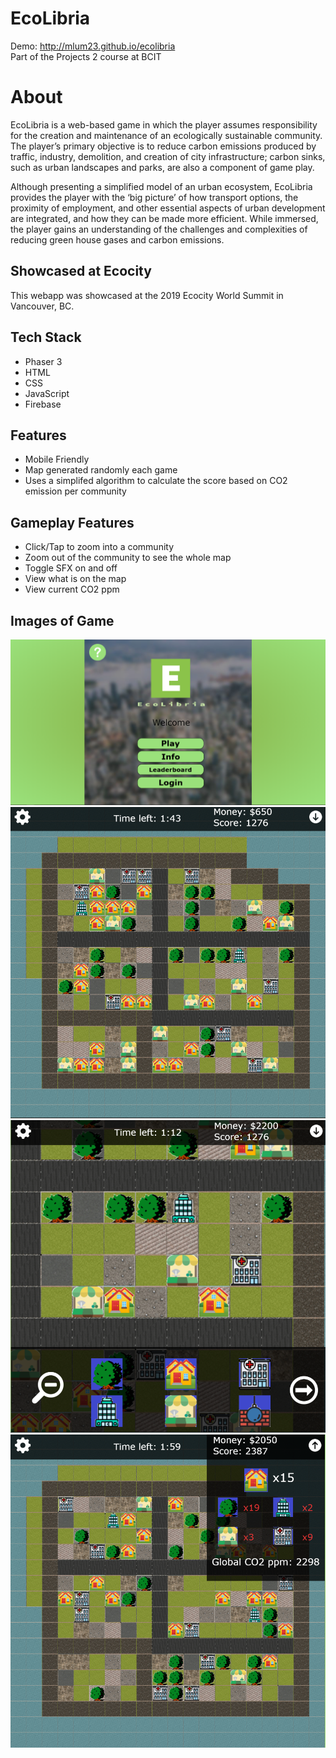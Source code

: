 # EcoLibria 
Demo: http://mlum23.github.io/ecolibria  
Part of the Projects 2 course at BCIT

# About
EcoLibria is a web-based game in which the player assumes responsibility for the creation and maintenance of an ecologically sustainable community. The player’s primary objective is to reduce carbon emissions produced by traffic, industry, demolition, and creation of city infrastructure; carbon sinks, such as urban landscapes and parks, are also a component of game play.  
  
Although presenting a simplified model of an urban ecosystem, EcoLibria provides the player with the ‘big picture’ of how transport options, the proximity of employment, and other essential aspects of urban development are integrated, and how they can be made more efficient. While immersed, the player gains an understanding of the challenges and complexities of reducing green house gases and carbon emissions.


## Showcased at Ecocity
This webapp was showcased at the 2019 Ecocity World Summit in Vancouver, BC.
  
## Tech Stack
* Phaser 3
* HTML
* CSS
* JavaScript
* Firebase
  
## Features
* Mobile Friendly
* Map generated randomly each game
* Uses a simplifed algorithm to calculate the score based on CO2 emission per community
  
## Gameplay Features
* Click/Tap to zoom into a community
* Zoom out of the community to see the whole map
* Toggle SFX on and off
* View what is on the map
* View current CO2 ppm

## Images of Game

![Welcome Page](https://github.com/mlum23/Ecolibria_Public/blob/master/img/welcome.png?raw=true)  
![Overall Map](https://github.com/mlum23/Ecolibria_Public/blob/master/img/overall.png?raw=true)  
![Zoomed In](https://github.com/mlum23/Ecolibria_Public/blob/master/img/zoomed_in.png?raw=true)  
![Detail](https://github.com/mlum23/Ecolibria_Public/blob/master/img/detail.png?raw=true)  
